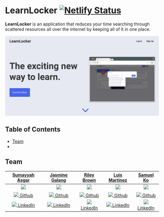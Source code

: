 # LearnLocker [![Netlify Status](https://api.netlify.com/api/v1/badges/7d863733-ed9f-4379-97a1-749fb22d6723/deploy-status)](https://app.netlify.com/sites/learnedadev/deploys)

**LearnLocker** is an application that reduces your time searching through scattered resources all over the internet by keeping all of it in one place.

[![LearnLocker](./src/assets/img/splash2.png)](https://learnedadev.netlify.com/)

## Table of Contents
- [Team](#team)
-

## Team
|   [**Sumayyah Asgar**](https://github.com/sumi419)  |   [**Jasmine Galang**](https://github.com/jsmnglng)  |   [**Riley Brown**](https://github.com/Riley-Brown)  |   [**Luis Martinez**](https://github.com/luiscmartinez)  |   [**Samuel Ko**](https://github.com/samsisle)  |
|:----------------:|:----------------:|:---------------:|:---------------:|:---------------:|
| [<img src="https://avatars1.githubusercontent.com/u/26584764?s=80" width="80">](https://github.com/sumi419) | [<img src="https://avatars3.githubusercontent.com/u/18733264?s=80" width="80">](https://github.com/jsmnglng) | [<img src="https://avatars2.githubusercontent.com/u/38029101?s=80" width="80">](https://github.com/Riley-Brown) | [<img src="https://avatars3.githubusercontent.com/u/36746854?s=80" width="80">](https://github.com/luiscmartinez) | [<img src="https://avatars3.githubusercontent.com/u/28912696?s=80" width="80">](https://github.com/samsisle)
| [<img src="https://github.com/favicon.ico" width="15"> Github](https://github.com/sumi419) | [<img src="https://github.com/favicon.ico" width="15"> Github](https://github.com/jsmnglng) | [<img src="https://github.com/favicon.ico" width="15"> Github](https://github.com/Riley-Brown)  | [<img src="https://github.com/favicon.ico" width="15"> Github](https://github.com/luiscmartinez) | [<img src="https://github.com/favicon.ico" width="15"> Github](https://github.com/samsisle) |
| [ <img src="https://static.licdn.com/sc/h/al2o9zrvru7aqj8e1x2rzsrca" width="15"> LinkedIn](https://www.linkedin.com/in/sumayyahasgar/) | [ <img src="https://static.licdn.com/sc/h/al2o9zrvru7aqj8e1x2rzsrca" width="15"> LinkedIn](https://www.linkedin.com/in/jsmnglng/) | [ <img src="https://static.licdn.com/sc/h/al2o9zrvru7aqj8e1x2rzsrca" width="15"> LinkedIn](https://www.linkedin.com/in/riley-brown96/) | [ <img src="https://static.licdn.com/sc/h/al2o9zrvru7aqj8e1x2rzsrca" width="15"> LinkedIn](https://www.linkedin.com/in/luis-martinez-11725617a/) |[ <img src="https://static.licdn.com/sc/h/al2o9zrvru7aqj8e1x2rzsrca" width="15"> LinkedIn](https://www.linkedin.com/in/samsisle/) |